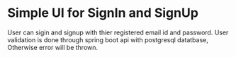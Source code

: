 # Simple UI for SignIn and SignUp
User can sigin and signup with thier registered email id and password. User validation is done through spring boot api with postgresql datatbase, Otherwise error will be thrown.
